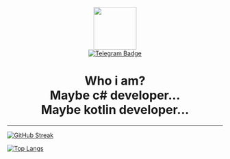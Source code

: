 <div id="header" align="center">
  <img src="https://i.giphy.com/media/v1.Y2lkPTc5MGI3NjExZjExb2ZodXVodDE0MDJqNTIyZXV4cGVxNzA4bzNrbnpjZ2FwOHFzbiZlcD12MV9pbnRlcm5hbF9naWZfYnlfaWQmY3Q9Zw/dvsjHZc6P3oozpp9I4/giphy.gif" width="100"/>
</div>
<div id="badges" align="center">
  <a href="https://t.me/druklol">
    <img src="https://img.shields.io/badge/Telegram-black?logo=telegram&style=for-the-badge" alt="Telegram Badge"/>
  </a>
</div>
<h1 align="center">
  Who i am?<br>Maybe c# developer...<br>Maybe kotlin developer...
</h1>

---

[![GitHub Streak](http://github-readme-streak-stats.herokuapp.com?user=druklol&theme=dark&background=000000)](https://git.io/streak-stats)

[![Top Langs](https://github-readme-stats.vercel.app/api/top-langs/?username=druklol&layout=compact&theme=vision-friendly-dark)](https://github.com/anuraghazra/github-readme-stats)

